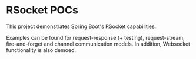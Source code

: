 # RSocket POCs

This project demonstrates Spring Boot's RSocket capabilities.

Examples can be found for request-response (+ testing), request-stream, fire-and-forget and channel communication models. In addition, Websocket functionality is also demoed.
